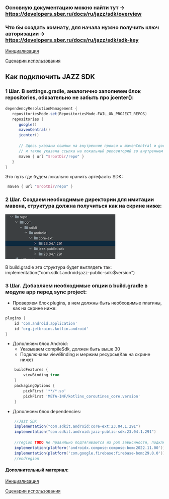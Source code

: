 ### Основную документацию можно найти тут -> https://developers.sber.ru/docs/ru/jazz/sdk/overview

### Что бы создать комнату, для начала нужно получить ключ авторизации -> https://developers.sber.ru/docs/ru/jazz/sdk/sdk-key

[Инициализация](READ-sdk-initialization.md)

[Сценарии использования](READ-sdk-scenarios.md)

## Как подключить JAZZ SDK
### 1 Шаг. В settings.gradle, аналогично заполняем блок repositories, обязательно не забыть про jcenter():
```groovy
dependencyResolutionManagement {
   repositoriesMode.set(RepositoriesMode.FAIL_ON_PROJECT_REPOS)
   repositories {
      google()
      mavenCentral()
      jcenter()

      // Здесь указаны ссылки на внутренние прокси к mavenCentral и google-репозиториям,
      // и также указана ссылка на локальный репозиторий во внутреннем проекте.
      maven { url "$rootDir/repo" }
   }
}
```

Это путь где будем локально хранить артефакты SDK:
```groovy
 maven { url "$rootDir/repo" }
```

### 2 Шаг. Создаем необходимые директории для имитации мавена, структура должна получиться как на скрине ниже:
![local-repo](local_repo_screen.png)

В build.gradle эта структура будет выглядеть так: implementation("com.sdkit.android:jazz-public-sdk:$version")

### 3 Шаг. Добавляем необходимые опции в build.gradle в модуле app перед sync project:

* Проверяем блок plugins, в нем должны быть необходимые плагины, как на скрине ниже:
```groovy
plugins {
    id 'com.android.application'
    id 'org.jetbrains.kotlin.android'
}
```
* Дополняем блок Android:
  * Указываем compileSdk, должен быть выше 30
  * Подключаем viewBinding и мержим ресурсы(Как на скрине ниже)
```groovy
    buildFeatures {
        viewBinding true
    }
    packagingOptions {
        pickFirst '**/*.so'
        pickFirst 'META-INF/kotlinx_coroutines_core.version'
    }
 ```
* Дополняем блок dependencies:
```groovy
    //Jazz SDK
    implementation("com.sdkit.android:core-ext:23.04.1.291")
    implementation("com.sdkit.android:jazz-public-sdk:23.04.1.291")

    //region TODO Не правильно подтягиваются из pom зависимости, подключенные через bom
    implementation(platform('androidx.compose:compose-bom:2022.11.00'))
    implementation(platform('com.google.firebase:firebase-bom:29.0.0'))
    //endregion
 ```


#### Дополнительный материал:

[Инициализация](READ-sdk-initialization.md)

[Сценарии использования](READ-sdk-scenarios.md)
